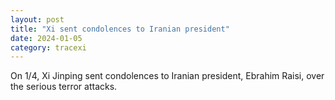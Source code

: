 ```yaml
---
layout: post
title: "Xi sent condolences to Iranian president"
date: 2024-01-05
category: tracexi
---
```


On 1/4, Xi Jinping sent condolences to Iranian president, Ebrahim Raisi, over the serious terror attacks.

